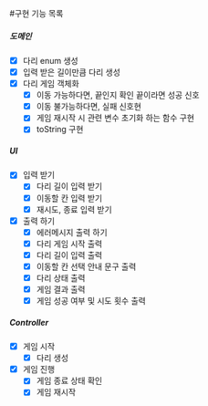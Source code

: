 #구현 기능 목록

##### 도메인
- [x] 다리 enum 생성
- [x] 입력 받은 길이만큼 다리 생성
- [x] 다리 게임 객체화
  - [x] 이동 가능하다면, 끝인지 확인 끝이라면 성공 신호
  - [x] 이동 불가능하다면, 실패 신호현
  - [x] 게임 재시작 시 관련 변수 초기화 하는 함수 구현
  - [x] toString 구현

##### UI
- [x] 입력 받기
  - [x] 다리 길이 입력 받기
  - [x] 이동할 칸 입력 받기
  - [x] 재시도, 종료 입력 받기
- [x] 출력 하기
  - [x] 에러메시지 출력 하기
  - [x] 다리 게임 시작 출력
  - [x] 다리 길이 입력 출력
  - [x] 이동할 칸 선택 안내 문구 출력
  - [x] 다리 상태 출력
  - [x] 게임 결과 출력
  - [x] 게임 성공 여부 및 시도 횟수 출력

##### Controller
- [x] 게임 시작
  - [x] 다리 생성
- [x] 게임 진행
  - [x] 게임 종료 상태 확인
  - [x] 게임 재시작